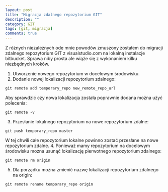 ```yaml
---
layout: post
title: "Migracja zdalnego repozytorium GIT"
description: ""
category: GIT
tags: [git, migracja]
comments: true
---
```

Z różnych niezależnych ode mnie powodów zmuszony zostałem do migracji zdalnego repozytorium GIT z visualstudio.com na lokalną instalacje bitbucket. Sprawa niby prosta ale wiąże się z wykonaniem kilku niezbędnych kroków.

1. Utworzenie nowego repozytorium w docelowym środowisku.
2. Dodanie nowej lokalizacji repozytorium zdalnego:
```shell
git remote add temporary_repo new_remote_repo_url
```
Aby sprawdzić czy nowa lokalizacja została poprawnie dodana można użyć polecenia:
```shell
git remote -v
```
3. Przesłanie lokalnego repozytorium na nowe repozytorium zdalne:
```shell
git push temporary_repo master
```
W tej chwili całe repozytorium lokalne powinno zostać przesłane na nowe repozytorium zdalne.
4. Ponieważ mamy repozytorium na docelowym środowisku można usunąć lokalizację pierwotnego repozytorium zdalnego:
```shell
git remote rm origin
```
5. Dla porządku można zmienić nazwę lokalizacji repozytorium zdalnego na origin:
```shell
git remote rename temporary_repo origin
```